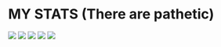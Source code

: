 # MY STATS (There are pathetic)


[![](https://raw.githubusercontent.com/ahamedrajib1997/github-profile-summary-cards-example/master/profile-summary-card-output/2077/0-profile-details.svg)](https://github.com/ahamedrajib1997/github-profile-summary-cards)
[![](https://raw.githubusercontent.com/ahamedrajib1997/github-profile-summary-cards-example/master/profile-summary-card-output/2077/1-repos-per-language.svg)](https://github.com/ahamedrajib1997/github-profile-summary-cards) [![](https://raw.githubusercontent.com/ahamedrajib1997/github-profile-summary-cards-example/master/profile-summary-card-output/2077/2-most-commit-language.svg)](https://github.com/ahamedrajib1997/github-profile-summary-cards)
[![](https://raw.githubusercontent.com/ahamedrajib1997/github-profile-summary-cards-example/master/profile-summary-card-output/2077/3-stats.svg)](https://github.com/ahamedrajib1997/github-profile-summary-cards) [![](https://raw.githubusercontent.com/ahamedrajib1997/github-profile-summary-cards-example/master/profile-summary-card-output/2077/4-productive-time.svg)](https://github.com/ahamedrajib1997/github-profile-summary-cards)
